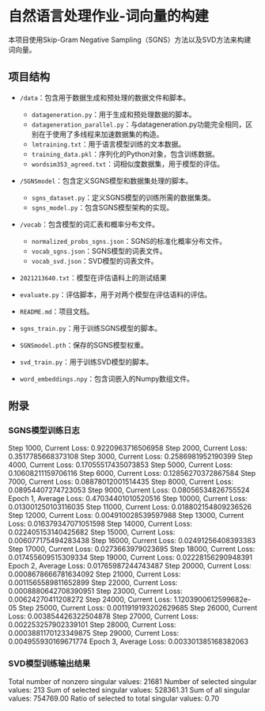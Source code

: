 # 自然语言处理作业-词向量的构建
本项目使用Skip-Gram Negative Sampling（SGNS）方法以及SVD方法来构建词向量。

## 项目结构

- `/data`：包含用于数据生成和预处理的数据文件和脚本。
  - `datageneration.py`：用于生成和预处理数据的脚本。
  - `datageneration_parallel.py`：与datageneration.py功能完全相同，区别在于使用了多线程来加速数据集的构造。
  - `lmtraining.txt`：用于语言模型训练的文本数据。
  - `training_data.pkl`：序列化的Python对象，包含训练数据。
  - `wordsim353_agreed.txt`：词相似度数据集，用于模型的评估。

- `/SGNSmodel`：包含定义SGNS模型和数据集处理的脚本。
  - `sgns_dataset.py`：定义SGNS模型的训练所需的数据集类。
  - `sgns_model.py`：包含SGNS模型架构的实现。

- `/vocab`：包含模型的词汇表和概率分布文件。
  - `normalized_probs_sgns.json`：SGNS的标准化概率分布文件。
  - `vocab_sgns.json`：SGNS模型的词表文件。
  - `vocab_svd.json`：SVD模型的词表文件。

- `2021213640.txt`：模型在评估语料上的测试结果

- `evaluate.py`：评估脚本，用于对两个模型在评估语料的评估。

- `README.md`：项目文档。

- `sgns_train.py`：用于训练SGNS模型的脚本。

- `SGNSmodel.pth`：保存的SGNS模型权重。

- `svd_train.py`：用于训练SVD模型的脚本。

- `word_embeddings.npy`：包含词嵌入的Numpy数组文件。

## 附录

### SGNS模型训练日志
Step 1000, Current Loss: 0.9220963716506958
Step 2000, Current Loss: 0.3517785668373108
Step 3000, Current Loss: 0.2586981952190399
Step 4000, Current Loss: 0.17055517435073853
Step 5000, Current Loss: 0.10608211159706116
Step 6000, Current Loss: 0.12856270372867584
Step 7000, Current Loss: 0.08878012001514435
Step 8000, Current Loss: 0.08954407274723053
Step 9000, Current Loss: 0.08056534826755524
Epoch 1, Average Loss: 0.47034401010520516
Step 10000, Current Loss: 0.013001250103116035
Step 11000, Current Loss: 0.018802154809236526
Step 12000, Current Loss: 0.004910028539597988
Step 13000, Current Loss: 0.016379347071051598
Step 14000, Current Loss: 0.022405153140425682
Step 15000, Current Loss: 0.006077175494283438
Step 16000, Current Loss: 0.02491256408393383
Step 17000, Current Loss: 0.0273663979023695
Step 18000, Current Loss: 0.017455609515309334
Step 19000, Current Loss: 0.02228156290948391
Epoch 2, Average Loss: 0.01765987244743487
Step 20000, Current Loss: 0.0008678666781634092
Step 21000, Current Loss: 0.0011565589811652899
Step 22000, Current Loss: 0.0008880642708390951
Step 23000, Current Loss: 0.00624270411208272
Step 24000, Current Loss: 1.1203900612599682e-05
Step 25000, Current Loss: 0.0011919193202629685
Step 26000, Current Loss: 0.003854426322504878
Step 27000, Current Loss: 0.002253257902339101
Step 28000, Current Loss: 0.0003881170123349875
Step 29000, Current Loss: 0.004955930169671774
Epoch 3, Average Loss: 0.003301385168382063

### SVD模型训练输出结果
Total number of nonzero singular values: 21681
Number of selected singular values: 213
Sum of selected singular values: 528361.31
Sum of all singular values: 754769.00
Ratio of selected to total singular values: 0.70